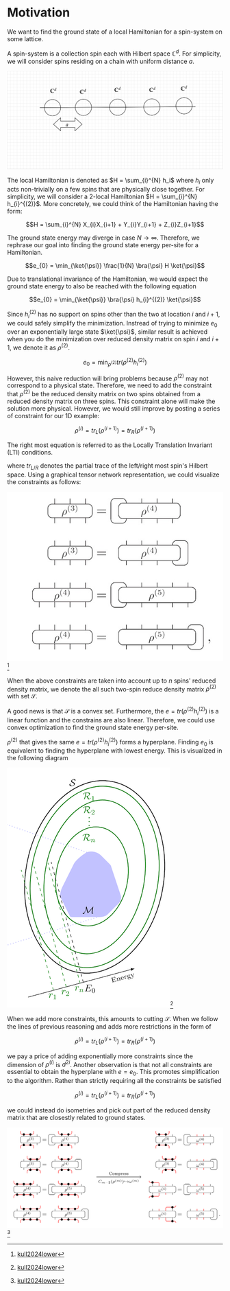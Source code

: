 # Motivation
We want to find the ground state of a local Hamiltonian for a spin-system on
some lattice.

A spin-system is a collection spin each with Hilbert space $\mathbb{C}^d$. For
simplicity, we will consider spins residing on a chain with uniform distance
$a$.

![](spinchain.svg)

The local Hamiltonian is denoted as $H = \sum_{i}^{N} h_i$ where $h_i$ only acts
non-trivially on a few spins that are physically close together. For simplicity,
we will consider a $2$-local Hamiltonian $H = \sum_{i}^{N} h_{i}^{(2)}$. More
concretely, we could think of the Hamiltonian having the form:

$$H = \sum_{i}^{N} X_{i}X_{i+1} + Y_{i}Y_{i+1} + Z_{i}Z_{i+1}$$

The ground state energy may diverge in case $N \rightarrow \infty$. Therefore,
we rephrase our goal into finding the ground state energy per-site for a
Hamiltonian.

$$e_{0} = \min_{\ket{\psi}} \frac{1}{N} \bra{\psi} H \ket{\psi}$$

Due to translational invariance of the Hamiltonian, we would expect the ground
state energy to also be reached with the following equation

$$e_{0} = \min_{\ket{\psi}} \bra{\psi} h_{i}^{(2)} \ket{\psi}$$

Since $h_{i}^{(2)}$ has no support on spins other than the two at location $i$
and $i+1$, we could safely simplify the minimization. Instread of trying to
minimize $e_{0}$ over an exponentially large state $\ket{\psi}$, similar result
is achieved when you do the minimization over reduced density matrix on spin $i$
and $i+1$, we denote it as $\rho^{(2)}$.


$$e_{0} = \min_{\rho^{(2)}} tr( \rho^{(2)} h_{i}^{(2)})$$

However, this naive reduction will bring problems because $\rho^{(2)}$ may not
correspond to a physical state. Therefore, we need to add the constraint that
$\rho^{(2)}$ be the reduced density matrix on two spins obtained from a reduced
density matrix on three spins. This constraint alone will make the solution more
physical. However, we would still improve by posting a series of constraint for
our 1D example:


$$\rho^{(i)} = tr_{L}(\rho^{(i+1)}) = tr_{R}(\rho^{(i+1)})$$

The right most equation is referred to as the Locally Translation Invariant
(LTI) conditions.

where $tr_{L/R}$ denotes the partial trace of the left/right most spin's Hilbert
space. Using a graphical tensor network representation, we could visualize the
constraints as follows:

![](constraints.png)[^1]

[^1]: [kull2024lower](@cite)

When the above constraints are taken into account up to $n$ spins'
reduced density matrix, we denote the all such two-spin reduce density matrix
$\rho^{(2)}$ with set $\mathcal{S}$.

A good news is that $\mathcal{S}$ is a convex set. Furthermore, the $e =
tr(\rho^{(2)} h_{i}^{(2)})$ is a linear function and the constrains are also
linear. Therefore, we could use convex optimization to find the ground state
energy per-site.

$\rho^{(2)}$ that gives the same $e = tr(\rho^{(2)} h_{i}^{(2)})$ forms a
hyperplane. Finding $e_0$ is equivalent to finding the hyperplane with lowest
energy. This is visualized in the following diagram

![](spaceshrinking.png)[^1]

When we add more constraints, this amounts to cutting $\mathcal{S}$. When we
follow the lines of previous reasoning and adds more restrictions in the form of

$$\rho^{(i)} = tr_{L}(\rho^{(i+1)}) = tr_{R}(\rho^{(i+1)})$$

we pay a price of adding exponentially more constraints since the dimension of
$\rho^{(i)}$ is $d^{2i}$. Another observation is that not all constraints are
essential to obtain the hyperplane with $e = e_{0}$. This promotes
simplification to the algorithm. Rather than strictly requiring all the
constraints be satisfied

$$\rho^{(i)} = tr_{L}(\rho^{(i+1)}) = tr_{R}(\rho^{(i+1)})$$

we could instead do isometries and pick out part of the reduced density matrix
that are closestly related to ground states. 


![](isometry_mapping.png)[^1]
